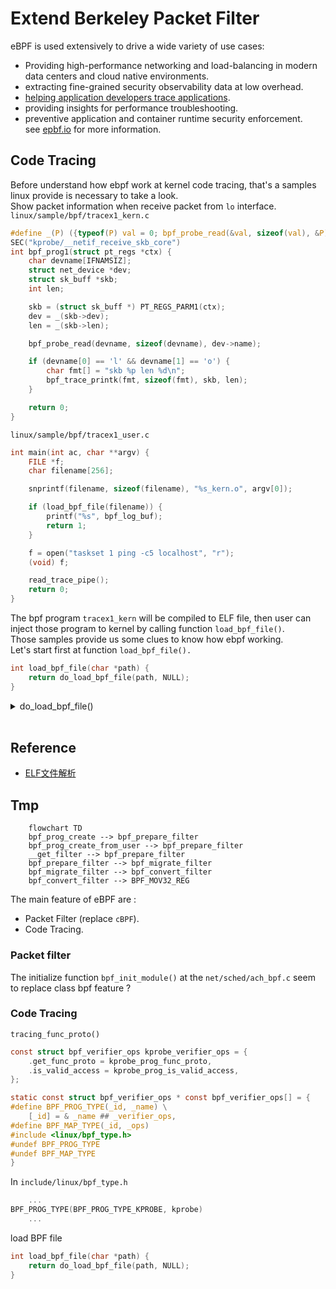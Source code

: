 # Extend Berkeley Packet Filter
 eBPF is used extensively to drive a wide variety of use cases: <br>
 * Providing high-performance networking and load-balancing in modern data centers and cloud native environments.
 * extracting fine-grained security observability data at low overhead.
 * [helping application developers trace applications](#code_tracing).
 * providing insights for performance troubleshooting.
 * preventive application and container runtime security enforcement.<br>
see [epbf.io](https://ebpf.io/) for more information.<br>


<h2 id="code_tracing"> Code Tracing</h2>

Before understand how ebpf work at kernel code tracing, that's a samples linux provide is necessary to take a look.<br>
Show packet information when receive packet from `lo` interface. <br>
`linux/sample/bpf/tracex1_kern.c`
```c
#define _(P) ({typeof(P) val = 0; bpf_probe_read(&val, sizeof(val), &P); val;})
SEC("kprobe/__netif_receive_skb_core")
int bpf_prog1(struct pt_regs *ctx) {
    char devname[IFNAMSIZ];
    struct net_device *dev;
    struct sk_buff *skb;
    int len;

    skb = (struct sk_buff *) PT_REGS_PARM1(ctx);
    dev = _(skb->dev);
    len = _(skb->len);

    bpf_probe_read(devname, sizeof(devname), dev->name);

    if (devname[0] == 'l' && devname[1] == 'o') {
        char fmt[] = "skb %p len %d\n";
        bpf_trace_printk(fmt, sizeof(fmt), skb, len);
    }

    return 0;
}
```
`linux/sample/bpf/tracex1_user.c`
```c
int main(int ac, char **argv) {
    FILE *f;
    char filename[256];

    snprintf(filename, sizeof(filename), "%s_kern.o", argv[0]);

    if (load_bpf_file(filename)) {
        printf("%s", bpf_log_buf);
        return 1;
    }

    f = open("taskset 1 ping -c5 localhost", "r");
    (void) f;

    read_trace_pipe();
    return 0;
}
```
The bpf program `tracex1_kern` will be compiled to ELF file, then user can inject those program to kernel by calling function `load_bpf_file()`.<br>
Those samples provide us some clues to know how ebpf working.<br>
Let's start first at function `load_bpf_file().`

```c
int load_bpf_file(char *path) {
    return do_load_bpf_file(path, NULL);
}
```
<details><summary>do_load_bpf_file()</summary>
<p>

The process of `do_load_bpf_file()` divided into 
* Open object file by elf format.
* Extract necessary information from elf file
* attach bpf program to corresponding process.

```c
static int do_load_bpf_file(const char *path, fixup_map_cb fixup_map) {
            ...
    fd = open(path, O_RDONLY, 0);
            ...
    elf = elf_begin(fd, ELF_C_READ, NULL);

    if (gelf_getehdr(elf, &ehdr) != &ehdr)
        return 1;
            ...
    /* process all relo sections, and rewrite bpf insns for maps */
    for (i = 1; i < ehdr.e_shnum; i++) {
        if (processed_sec[i])
            continue;

        if (get_sec(elf, i, &ehdr, &shname, &shdr, &data))
            continue;
        if (shdr.sh_type == SHT_REL) {
            struct bpf_insn *insns;

            /* locate prog sec that need map fixup (relocations) */
            if (get_sec(elf, shdr.sh_info, &ehdr, &shname_prog,
                    &shdr_prog, &data_prog))
                continue;

            if (shdr_prog.sh_type != SHT_PROGBITS ||
                !(shdr_prog.sh_flags & SHF_EXECINSTR))
                continue;

            insns = (struct bpf_insn *) data_prog->d_buf;
            processed_sec[i] = true; /* relo section */

            if (parse_relo_and_apply(data, symbols, &shdr, insns,
                        map_data, nr_maps))
                continue;
        }
    }

    /* load programs */
    for (i = 1; i < ehdr.e_shnum; i++) {

        if (processed_sec[i])
            continue;

        if (get_sec(elf, i, &ehdr, &shname, &shdr, &data))
            continue;

        if (memcmp(shname, "kprobe/", 7) == 0 ||
            memcmp(shname, "kretprobe/", 10) == 0 ||
            memcmp(shname, "tracepoint/", 11) == 0 ||
            memcmp(shname, "raw_tracepoint/", 15) == 0 ||
            memcmp(shname, "xdp", 3) == 0 ||
            memcmp(shname, "perf_event", 10) == 0 ||
            memcmp(shname, "socket", 6) == 0 ||
            memcmp(shname, "cgroup/", 7) == 0 ||
            memcmp(shname, "sockops", 7) == 0 ||
            memcmp(shname, "sk_skb", 6) == 0 ||
            memcmp(shname, "sk_msg", 6) == 0) {
            ret = load_and_attach(shname, data->d_buf,
                        data->d_size);
            if (ret != 0)
                goto done;
        }
    }

done:
    close(fd);
    return ret;
}
```

Function `load_and_attach()` divide into two part, load BPF program from `ELF` file and attach the program to specific code.<br>
* Load BPF program.<br>
    `load_and_attach()` -> `bpf_load_program()` -> `bpf_load_program_xattr()` -> `sys_bpf_prog_load()`
    ```c
    static inline int sys_bpf_prog_load(union bpf_attr *attr, unsigned int size) {
        int fd;

        do {
            fd = sys_bpf(BPF_PROG_LOAD, attr, size);
        } while( fd < 0 && errno == EAGAIN);

        return fd;
    }

    static inline int sys_bpf(enum bpf_cmd cmd, union bpf_attr *attr, unsigned int size) {
        return syscall(__NR_bpf, cmd, attr, size);
    }

    SYSCALL_DEFINE3(bpf, int, cmd, union bpf_attr __user *, uattr, unsigned int, size) {
            ...
        switch(cmd) {
                ...
        case BPF_PROG_LOAD:
            err = bpf_prog_load(&attr, uattr);
            break;
                ...
        }
            ...
    }
    ```

        
    After extract data from ELF file, calling `bpf` system call to inject BPF program to kernel.<br>
    ```c
    static int bpf_prog_load(union bpf_attr *attr, union bpf_attr __user *uattr) {
        enum bpf_prog_type type = attr->prog_type;
        struct bpf_prog *prog;
            ...
        prog = bpf_prog_alloc(bpf_prog_size(attr->insn_cnt), GFP_USER);
            ...
        err = security_bpf_prog_alloc(prog->aux);
            ...
        if (copy_from_user(prog->insns, u64_to_user_ptr(attr->insns),
                bpf_prog_insn_size(prog)) != 0)
                goto free_prog;
            ...
        err = find_prog_type(type, prog);
            ...
        prog = bpf_prog_select_runtime(prog, &err);
            ...
        err = bpf_prog_alloc_id(prog);
            ...
        bpf_prog_kallsyms_add(prog);
        perf_event_bpf_event(prog, PERF_BPF_EVENT_PROG_LOAD, 0);

        err = bpf_prog_new_fd(prog);
        if (err < 0)
            bpf_prog_put(prog);
        return err;
    }
    ``` 
    <details><summary>find_prog_type</summary>
    <p>

    ```c
    static int find_prog_type(enum bpf_prog_type type, struct bpf_prog *prog) {
        const struct bpf_prog_ops *ops;

        ops = bpf_prog_types[type];

        if (!bpf_prog_is_dev_bound(prog->aux))
            prog->aux->ops = ops;
        else
            prog->aux->ops = &bpf_offload_prog_ops;
        prog->type = type;
        return 0;
    }
    ```
    </p></details>

    <details><summary>perf_event_bpf_event</summary>
    <p>

    `bpf_prog_load()` -> `perf_event_bpf_event()` -> `perf_event_bpf_emit_ksymbols()` -> `perf_iterate_sb()` -> `perf_iterate_sb_cpu()`<br>
    I believe that `perf_event_bpf_event()` is a function used to notifiy matched `perf_event` that new bpf program is registered.<br>
    Those matched `perf_event` is registered by system call `perf_event_open()` at userspace.<br>
    ```c
    void perf_event_bpf_event(struct bpf_prog *prog,
                enum perf_bpf_event_type type, u16 flags) {
                ...
        switch (type) {
        case PERF_BPF_EVENT_PROG_LOAD:
        case PERF_BPF_EVENT_PROG_UNLOAD:
            if (atomic_read(&nr_ksymbol_events))
                perf_event_bpf_emit_ksymbols(prog, type);
            break;
        default:
            break;
        }
            ...
        bpf_event = (struct perf_bpf_event){
            .prog = prog,
            .event_id = {
                .header = {
                    .type = PERF_RECORD_BPF_EVENT,
                    .size = sizeof(bpf_event.event_id),
                },
                .type = type,
                .flags = flags,
                .id = prog->aux->id,
            },
        };
            ...
        perf_iterate_sb(perf_event_bpf_output, &bpf_event, NULL);
    }

    static void perf_iterate_sb_cpu(perf_iterate_f output, void *data) {
        struct pmu_event_list *pel = this_cpu_ptr(&pmu_sb_events);
        struct perf_event *event;

        list_for_each_entry_rcu(event, &pel->list, sb_list) {
            if (!smp_load_acquire(&event->ctx))
                continue;
            if (event->state < PERF_EVENT_STATE_INACTIVE)
                continue;
            if (!event_filter_match(event))
                continue;
            output(event, data);
        }
    }
    ```
    We can find out if a `perf_evnet` want to receive this notification, it must match serval rule by tracing the function `event_filter_match()`.<br>
    * `perf_event` registered with no cpu restrict (cpu == -1) or the specific cpu is matched.<br>
    * At same group (If kernel compile option `CONFIG_CGROUP_PERF` is enabled)<br>
    * Match the filter rule.<br> 
    ```c
    static inline int
    event_filter_match(struct perf_event *event)
    {
        return (event->cpu == -1 || event->cpu == smp_processor_id()) &&
            perf_cgroup_match(event) && pmu_filter_match(event);
    }
    ```
    Since the same type `perf_event` sharing the same `PMU`(performance monitor unit), the filter rule is depend on the type of `perf_event`. see function `perf_init_event()` for more information.<br>
    I thinks the `PMU` was register at kernel init process.<br>
    For example, `PERF_TYPE_SOFTWARE` type PMU.<br>
    ```c
    kernel/events/core.c
    void __init perf_event_init(void) {
            ...
        perf_pmu_register(&perf_swevent, "software", PERF_TYPE_SOFTWARE);
            ...
    }

    static struct pmu perf_swevent = {
        .task_ctx_nr    = perf_sw_context,
        .capabilities   = PERF_PMU_CAP_NO_NMI,
        .event_init     = perf_swevent_init,
        .add            = perf_swevent_add,
        .del            = perf_swevent_del,
        .start          = perf_swevent_start,
        .stop           = perf_swevent_stop,
        .read           = perf_swevent_read,
    };
    ```


    The data structure `pmu_sb_events` is a per-cpu variable, it means that each CPU has the `pmu_sb_events` instance.<br>
    The define of `pmu_sb_events` as below:<br>
    ```c
    kernel/events/core.c
    static DEFINE_PER_CPU(struct pmu_event_list, pmu_sb_events);
    ```
    So the function `this_cpu_ptr()` means that fetch the variable instance at this cpu.<br>
    See [Per-cpu 變量](https://xinqiu.gitbooks.io/linux-insides-cn/content/Concepts/linux-cpu-1.html) for more information.
    </p></details>
    <details><summary>bpf_prog_new_fd</summary>
    <p>

    ```c
    int bpf_prog_new_fd(struct bpf_prog *prog) {
        int ret;

        ret = security_bpf_prog(prog);
        if (ret < 0)
            return ret;

        return anon_inode_getfd("bpf-prog", &bpf_prog_fops, prog,
                O_RDWR | O_CLOEXEC);
    }
    ```
    </p></details>
    Easy to understand the `bpf` system call is used to create a `struct bpf_prog` instance, then return a corresponding file descriptor to caller.<br><br>
* Attach BPF program to corresponding source code<br>
    the attach method depend on event type define at the section of BPF program file, for the file `tracex1_kern.c`, the event type is `kprobe/__netif_receive_skb_core`<br>
    So that's take a look how `kprobe` event handled.<br>
    ```c
    static int load_and_attach(const char *event, struct bpf_insn *prog, int size) {
                ...
        if (is_kprobe || is_kretprobe) {
            bool need_normal_check = true;
            const char *event_prefix = "";

            if (is_kprobe)
                event += 7;
            else
                event += 10;
                ...
            if (need_normal_check) {
                snprintf(buf, sizeof(buf), "%c:%s %s",
                    is_kprobe ? 'p' : 'r', event, event);
                err = write_kprobe_events(buf);
                if (err < 0) {
                    printf("failed to create kprobe '%s' error '%s'\n",
                        event, strerror(errno));
                    return -1;
                }
            }

            strcpy(buf, DEBUGFS);
            strcat(buf, "events/kprobes/");
            strcat(buf, event_prefix);
            strcat(buf, event);
            strcat(buf, "/id");
                ...
        }
    }
    ```
    We can know the way BPF sample handle kprobe event is used probe's debugfs. See [Kprobe-based Event Tracing](https://www.kernel.org/doc/Documentation/trace/kprobetrace.txt) for more information.<br>
</p></details><br>


## Reference
* [ELF文件解析](https://www.cnblogs.com/jiqingwu/p/elf_format_research_01.html)
## Tmp
```mermaid
    flowchart TD
    bpf_prog_create --> bpf_prepare_filter
    bpf_prog_create_from_user --> bpf_prepare_filter
    __get_filter --> bpf_prepare_filter
    bpf_prepare_filter --> bpf_migrate_filter
    bpf_migrate_filter --> bpf_convert_filter
    bpf_convert_filter --> BPF_MOV32_REG 
```
The main feature of eBPF are : <br>
* Packet Filter (replace `cBPF`).
* Code Tracing.

### Packet filter
The initialize function `bpf_init_module()` at the `net/sched/ach_bpf.c` seem to replace class bpf feature ?<br>

### Code Tracing
`tracing_func_proto()` 
```c
const struct bpf_verifier_ops kprobe_verifier_ops = {
    .get_func_proto = kprobe_prog_func_proto,
    .is_valid_access = kprobe_prog_is_valid_access,
};

static const struct bpf_verifier_ops * const bpf_verifier_ops[] = {
#define BPF_PROG_TYPE(_id, _name) \
    [_id] = & _name ## _verifier_ops,
#define BPF_MAP_TYPE(_id, _ops)
#include <linux/bpf_type.h>
#undef BPF_PROG_TYPE
#undef BPF_MAP_TYPE
}
```
In `include/linux/bpf_type.h`
```c
    ...
BPF_PROG_TYPE(BPF_PROG_TYPE_KPROBE, kprobe)
    ...
```

load BPF file
```c
int load_bpf_file(char *path) {
    return do_load_bpf_file(path, NULL);
}
```


